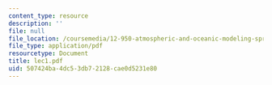 ```yaml
---
content_type: resource
description: ''
file: null
file_location: /coursemedia/12-950-atmospheric-and-oceanic-modeling-spring-2004/507424ba4dc53db72128cae0d5231e80_lec1.pdf
file_type: application/pdf
resourcetype: Document
title: lec1.pdf
uid: 507424ba-4dc5-3db7-2128-cae0d5231e80
---
```

